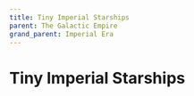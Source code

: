 ```yaml
---
title: Tiny Imperial Starships
parent: The Galactic Empire
grand_parent: Imperial Era
---
```


# Tiny Imperial Starships

